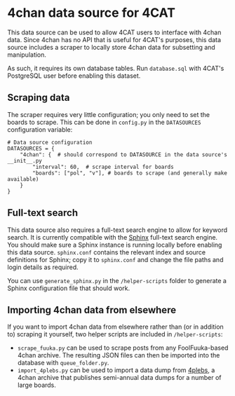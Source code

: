 # 4chan data source for 4CAT

This data source can be used to allow 4CAT users to interface with 4chan data.
Since 4chan has no API that is useful for 4CAT's purposes, this data source 
includes a scraper to locally store 4chan data for subsetting and manipulation.

As such, it requires its own database tables. Run `database.sql` with 4CAT's
PostgreSQL user before enabling this dataset.

## Scraping data
The scraper requires very little configuration; you only need to set the boards
to scrape. This can be done in `config.py` in the `DATASOURCES` configuration
variable:

```
# Data source configuration
DATASOURCES = {
	"4chan": {  # should correspond to DATASOURCE in the data source's __init__.py
		"interval": 60,  # scrape interval for boards
		"boards": ["pol", "v"], # boards to scrape (and generally make available)
	}
}
```

## Full-text search
This data source also requires a full-text search engine to allow for keyword
search. It is currently compatible with the [Sphinx](https://sphinxsearch.com)
full-text search engine. You should make sure a Sphinx instance is running 
locally before enabling this data source. `sphinx.conf` contains the relevant
index and source definitions for Sphinx; copy it to `sphinx.conf` and change 
the file paths and login details as required.

You can use `generate_sphinx.py` in the `/helper-scripts` folder to generate
a Sphinx configuration file that should work.

## Importing 4chan data from elsewhere
If you want to import 4chan data from elsewhere rather than (or in addition to)
scraping it yourself, two helper scripts are included in `/helper-scripts`:

* `scrape_fuuka.py` can be used to scrape posts from any FoolFuuka-based 4chan
  archive. The resulting JSON files can then be imported into the database with
  `queue_folder.py`.
* `import_4plebs.py` can be used to import a data dump from 
  [4plebs](http://4plebs.org), a 4chan archive that publishes semi-annual data
  dumps for a number of large boards. 